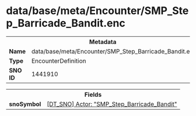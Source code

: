 <h1>data/base/meta/Encounter/SMP_Step_Barricade_Bandit.enc</h1><table><tr><th colspan="100%">Metadata</th></tr><tr><td><b>Name</b></td><td>data/base/meta/Encounter/SMP_Step_Barricade_Bandit.enc</td></tr><tr><td><b>Type</b></td><td>EncounterDefinition</td></tr><tr><td><b>SNO ID</b></td><td>1441910</td></tr></table>

<table><tr><th colspan="100%">Fields</th></tr><tr><td><b>snoSymbol</b></td><td><a href="..\Actor\SMP_Step_Barricade_Bandit.acr">[DT_SNO] Actor: "SMP_Step_Barricade_Bandit"</a></td></tr></table>

